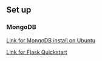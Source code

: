 ## Set up 

### MongoDB
[Link for MongoDB install on Ubuntu](https://www.howtoforge.com/tutorial/install-mongodb-on-ubuntu-16.04/)

[Link for Flask Quickstart](http://flask.pocoo.org/docs/0.11/quickstart/)

